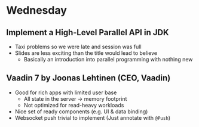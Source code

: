 # Wednesday #

##  Implement a High-Level Parallel API in JDK ##

* Taxi problems so we were late and session was full
* Slides are less exciting than the title would lead to believe
    * Basically an introduction into parallel programming with nothing new

## Vaadin 7 by Joonas Lehtinen (CEO, Vaadin) ##

* Good for rich apps with limited user base
    * All state in the server -> memory footprint
    * Not optimized for read-heavy workloads
* Nice set of ready components (e.g. UI & data binding)
* Websocket push trivial to implement (Just annotate with `@Push`)
